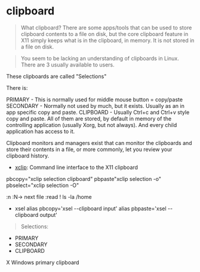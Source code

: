 clipboard
=========

> What clipboard? There are some apps/tools that can be used to store clipboard contents to a file on disk, but the core clipboard feature in X11 simply keeps what is in the clipboard, in memory. It is not stored in a file on disk.


> You seem to be lacking an understanding of clipboards in Linux. There are 3 usually available to users.

These clipboards are called "Selections"

There is:

PRIMARY - This is normally used for middle mouse button = copy/paste
SECONDARY - Normally not used by much, but it exists. Usually as an in app specific copy and paste.
CLIPBOARD - Usually Ctrl+c and Ctrl+v style copy and paste.
All of them are stored, by default in memory of the controlling application (usually Xorg, but not always). And every child application has access to it.

Clipboard monitors and managers exist that can monitor the clipboards and store their contents in a file, or more commonly, let you review your clipboard history.





- [xclip](https://github.com/astrand/xclip): Command line interface to the X11 clipboard

pbcopy="xclip selection clipboard"
pbpaste"xclip selection -o"
pbselect="xclip selection -O"

:n :N-> next file
:read ! ls -la /home


- xsel
alias pbcopy='xsel --clipboard input'
alias pbpaste='xsel --clipboard output'



> Selections:
- PRIMARY
- SECONDARY
- CLIPBOARD


 X Windows primary clipboard